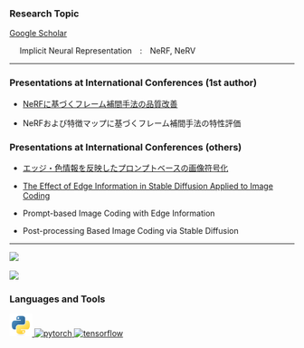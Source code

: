 ### Research Topic
[Google Scholar](https://scholar.google.com/citations?user=I_9AZyYAAAAJ)<br> 

&emsp; Implicit Neural Representation&emsp;:&emsp;NeRF, NeRV<br>

---
### Presentations at International Conferences (1st author)

- [NeRFに基づくフレーム補間手法の品質改善](https://www.ams.giti.waseda.ac.jp/data/pdf-files/2024IEICE_D-11A-26.pdf)<br>

- NeRFおよび特徴マップに基づくフレーム補間手法の特性評価

### Presentations at International Conferences (others)
- [エッジ・色情報を反映したプロンプトベースの画像符号化](https://www.ams.giti.waseda.ac.jp/data/pdf-files/2024IEICE_D-11A-27.pdf)<br>

- [The Effect of Edge Information in Stable Diffusion Applied to Image Coding](https://www.ams.giti.waseda.ac.jp/data/pdf-files/2024IEVC_LBP-15.pdf)<br>

- Prompt-based Image Coding with Edge Information

- Post-processing Based Image Coding via Stable Diffusion

---

<p><img src="https://github-readme-stats.vercel.app/api?username=th359&theme=transparent"/></p>
<p><img align="left" src="https://github-readme-stats.vercel.app/api/top-langs?username=th359&layout=compact&theme=transparent"/></p><br>

### Languages and Tools
<p align="left"> <a href="https://www.python.org" target="_blank" rel="noreferrer"> <img src="https://raw.githubusercontent.com/devicons/devicon/master/icons/python/python-original.svg" alt="python" width="40" height="40"/> </a> <a href="https://pytorch.org/" target="_blank" rel="noreferrer"> <img src="https://www.vectorlogo.zone/logos/pytorch/pytorch-icon.svg" alt="pytorch" width="40" height="40"/> </a> <a href="https://www.tensorflow.org" target="_blank" rel="noreferrer"> <img src="https://www.vectorlogo.zone/logos/tensorflow/tensorflow-icon.svg" alt="tensorflow" width="40" height="40"/> </a> </p>
